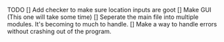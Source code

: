 TODO
[] Add checker to make sure location inputs are goot
[] Make GUI (This one will take some time)
[] Seperate the main file into multiple modules. It's becoming to much to handle.
[] Make a way to handle errors without crashing out of the program.
